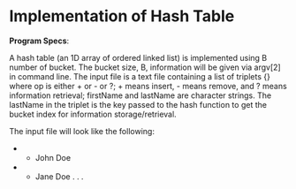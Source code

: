 # Implementation of Hash Table

**Program Specs**:

A hash table (an 1D array of ordered linked list) is implemented using B number of bucket.
The bucket size, B, information will be given via argv[2] in command line.
The input file is a text file containing a list of triplets {<op firstName lastName >} where op is either + or - or ?; + means insert, - means remove, and ? means information retrieval; firstName and lastName are character strings. The lastName in the triplet is the key passed to the hash function to get the bucket index for information storage/retrieval.

The input file will look like the following:
* + John Doe
* - Jane Doe
  .
  .
  .
